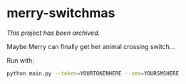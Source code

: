 # merry-switchmas

*This project has been archived.*

Maybe Merry can finally get her animal crossing switch…

Run with:

```bash
python main.py --token=YOURTOKENHERE --sms=YOURSMSHERE
```
